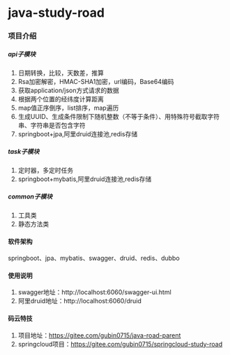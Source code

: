# java-study-road

### 项目介绍

##### api子模块
1. 日期转换，比较，天数差，推算
2. Rsa加密解密，HMAC-SHA1加密，url编码，Base64编码
3. 获取application/json方式请求的数据
4. 根据两个位置的经纬度计算距离
5. map值正序倒序，list<map>排序，map遍历
6. 生成UUID、生成条件限制下随机整数（不等于条件）、用特殊符号截取字符串、字符串是否包含字符
7. springboot+jpa,阿里druid连接池,redis存储

##### task子模块
1. 定时器，多定时任务
2. springboot+mybatis,阿里druid连接池,redis存储

##### common子模块
1. 工具类
2. 静态方法类

#### 软件架构
springboot、jpa、mybatis、swagger、druid、redis、dubbo

#### 使用说明
1. swagger地址：http://localhost:6060/swagger-ui.html
2. 阿里druid地址：http://localhost:6060/druid

#### 码云特技
1. 项目地址：https://gitee.com/gubin0715/java-road-parent
2. springcloud项目：https://gitee.com/gubin0715/springcloud-study-road
